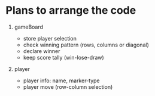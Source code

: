 # Plans to  arrange the code

1. gameBoard 
    - store player selection
    - check winning pattern (rows, columns or diagonal)
    - declare winner
    - keep score tally (win-lose-draw)

2. player
    - player info: name, marker-type
    - player move (row-column selection)
